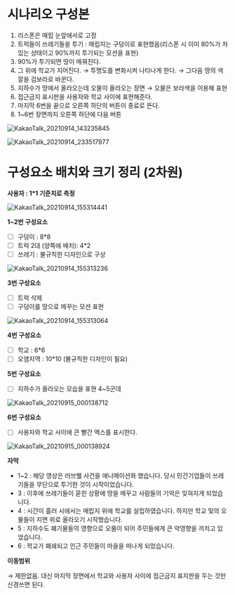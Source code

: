 # 시나리오 구성본

1. 리스폰은 매립 눈앞에서로 고정
2. 트럭들이 쓰레기들을 투기 : 매립지는 구덩이로 표현했음(리스폰 시 이미 80%가 차 있는 상태이고 90%까지 투기되는 모션을 표현)
3. 90%가 투기되면 땅이 메꿔진다. 
4. 그 위에 학교가 지어진다. → 투명도를 변화시켜 나타나게 한다. → 그다음 땅의 색깔을 검보라로 바꾼다.
5. 지하수가 땅에서 올라오는데 오물이 올라오는 장면 → 오물은 보라색을 이용해 표현
6.  접근금지 표시판을 사용자와 학교 사이에 표현해준다.
7. 마지막 6번을 끝으로 오른쪽 하단의 버튼이 종료로 뜬다.
8. 1~6번 장면까지 오른쪽 하단에 다음 버튼

![KakaoTalk_20210914_143235845](https://user-images.githubusercontent.com/37548919/148234306-b6e44b73-b475-4ab3-99a2-66b91c97352a.jpg)

![KakaoTalk_20210914_233517977](https://user-images.githubusercontent.com/37548919/148234322-f3ef7aa5-2702-4b54-b8f0-e91dbba5f765.jpg)

# 구성요소 배치와 크기 정리 (2차원)

**사용자 : 1*1 기준치로 측정**

![KakaoTalk_20210914_155314441](https://user-images.githubusercontent.com/37548919/148234393-977a761b-3cd7-4866-becb-e6ad79055667.jpg)

**1~2번 구성요소** 

- [ ]  구덩이 : 8*8
- [ ]  트럭 2대 (양쪽에 배치): 4*2
- [ ]  쓰레기 : 불규칙한 디자인으로 구상

![KakaoTalk_20210914_155313236](https://user-images.githubusercontent.com/37548919/148234406-1a387e75-6f8b-41a9-846e-a597c79ac99d.jpg)

**3번 구성요소**

- [ ]  트럭 삭제
- [ ]  구덩이를 땅으로 메꾸는 모션 표현

![KakaoTalk_20210914_155313064](https://user-images.githubusercontent.com/37548919/148234442-55d2569b-b1aa-421d-9efe-43852a30058c.jpg)

**4번 구성요소**

- [ ]  학교 : 6*6
- [ ]  오염지역 : 10*10 (불규칙한 디자인이 필요)

**5번 구성요소** 

- [ ]  지하수가 올라오는 모습을 표현 4~5군데

![KakaoTalk_20210915_000138712](https://user-images.githubusercontent.com/37548919/148234454-f583845a-019d-405b-8a4d-37a0a261cf77.jpg)

**6번 구성요소** 

- [ ]  사용자와 학교 사이에 큰 빨간 엑스를 표시한다.

![KakaoTalk_20210915_000138924](https://user-images.githubusercontent.com/37548919/148234479-bfbf6942-d3cb-44e7-94f1-170a3f12f27a.jpg)

**자막**

- 1~2 : 해당 영상은 러브웰 사건을 애니메이션화 했습니다. 당시 민간기업들이 쓰레기들을 무단으로 투기한 것이 시작이었습니다.
- 3 : 이후에 쓰레기들이 묻힌 상황에 땅을 메꾸고 사람들의 기억은 잊혀지게 되었습니다.
- 4 : 시간이 흘러 시에서는 매립지 위에 학교를 설립하였습니다. 하지만 학교 및의 오물들이 지면 위로 올라오기 시작했습니다.
- 5 : 지하수도 폐기물들의 영향으로 오물이 되어 주민들에게 큰 악영향을 끼치고 있었습니다.
- 6 : 학교가 폐쇄되고 인근 주민들이 마을을 떠나게 되었습니다.

**이동범위**

→ 제한없음. 대신 마지막 장면에서 학교와 사용자 사이에 접근금지 표지판을 두는 것만 신경쓰면 된다.
